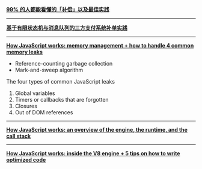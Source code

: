 **[99% 的人都能看懂的「补偿」以及最佳实践](https://www.infoq.cn/article/0lmovdp-kqwvbaa5qieo)**

--- 

**[基于有限状态机与消息队列的三方支付系统补单实践](https://www.infoq.cn/article/QwceMJdJ07ysy6BQ0UGC?utm_source=related_read_bottom&utm_medium=article)**

---

**[How JavaScript works: memory management + how to handle 4 common memory leaks](https://blog.sessionstack.com/how-javascript-works-memory-management-how-to-handle-4-common-memory-leaks-3f28b94cfbec)**

- Reference-counting garbage collection
- Mark-and-sweep algorithm

The four types of common JavaScript leaks
1. Global variables
2. Timers or callbacks that are forgotten
3. Closures
4. Out of DOM references

---

**[How JavaScript works: an overview of the engine, the runtime, and the call stack](https://blog.sessionstack.com/how-does-javascript-actually-work-part-1-b0bacc073cf)**

---

**[How JavaScript works: inside the V8 engine + 5 tips on how to write optimized code](https://blog.sessionstack.com/how-javascript-works-inside-the-v8-engine-5-tips-on-how-to-write-optimized-code-ac089e62b12e)**
